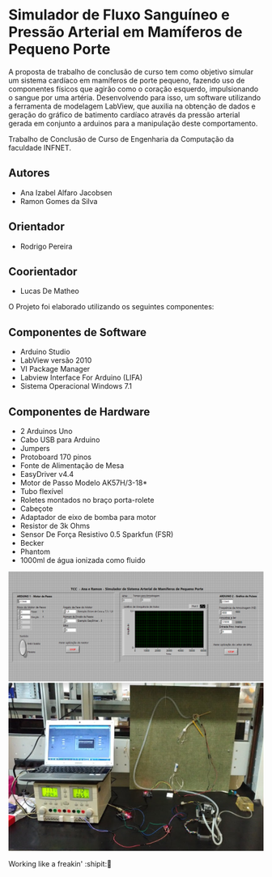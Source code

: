 # Simulador de Fluxo Sanguíneo e Pressão Arterial em Mamíferos de Pequeno Porte

A proposta de trabalho de conclusão de curso tem como objetivo simular um sistema cardíaco em mamíferos de porte pequeno, fazendo uso de componentes físicos que agirão como o coração esquerdo, impulsionando o sangue por uma artéria. Desenvolvendo para isso, um software utilizando a ferramenta de modelagem LabView, que auxilia na obtenção de dados e  geração do gráfico de batimento cardíaco através da pressão arterial gerada em conjunto a arduinos para a manipulação deste comportamento.

Trabalho de Conclusão de Curso de Engenharia da Computação da faculdade INFNET.

## Autores
* Ana Izabel Alfaro Jacobsen
* Ramon Gomes da Silva

## Orientador
* Rodrigo Pereira

## Coorientador
* Lucas De Matheo

O Projeto foi elaborado utilizando os seguintes componentes:

## Componentes de Software

* Arduino Studio
* LabView versão 2010
* VI Package Manager
* Labview Interface For Arduino (LIFA)
* Sistema Operacional Windows 7.1


## Componentes de Hardware

* 2 Arduinos Uno 
* Cabo USB para Arduino
* Jumpers
* Protoboard 170 pinos
* Fonte de Alimentação de Mesa 
* EasyDriver v4.4
* Motor de Passo Modelo AK57H/3-18*
* Tubo flexível
* Roletes montados no braço porta-rolete
* Cabeçote
* Adaptador de eixo de bomba para motor
* Resistor de 3k Ohms
* Sensor De Força Resistivo 0.5 Sparkfun (FSR)
* Becker
* Phantom
* 1000ml de água ionizada como fluido

![Image of Frontal Painel](/Imagens/TCC_PAINEL_FRONTAL_IDLE.png)
![Image of Final Architecture](/Imagens/TCC_ARQUITETURA_FINAL.PNG)

Working like a freakin' :shipit::satellite:














